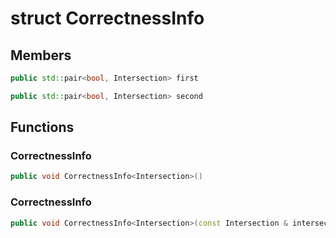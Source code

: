 # struct CorrectnessInfo


## Members

```cpp
public std::pair<bool, Intersection> first

```

```cpp
public std::pair<bool, Intersection> second

```



## Functions

### CorrectnessInfo

```cpp
public void CorrectnessInfo<Intersection>()
```


### CorrectnessInfo

```cpp
public void CorrectnessInfo<Intersection>(const Intersection & intersection)
```




